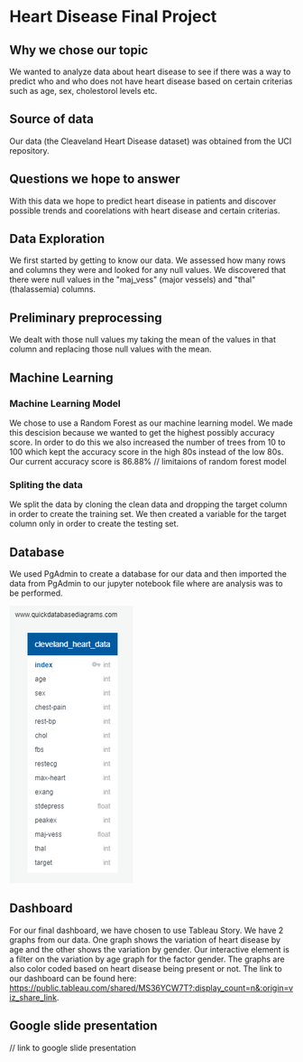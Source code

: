 # Heart Disease Final Project

## Why we chose our topic 
We wanted to analyze data about heart disease to see if there was a way to predict who and who does not have heart disease based on certain criterias such as age, sex, cholestorol levels etc.
## Source of data
Our data (the Cleaveland Heart Disease dataset) was obtained from the UCI repository.
## Questions we hope to answer
With this data we hope to predict heart disease in patients and discover possible trends and coorelations with heart disease and certain criterias. 

## Data Exploration 
We first started by getting to know our data. We assessed how many rows and columns they were and looked for any null values. 
We discovered that there were null values in the "maj_vess" (major vessels) and "thal" (thalassemia) columns. 
## Preliminary preprocessing 
We dealt with those null values my taking the mean of the values in that column and replacing those null values with the mean.

## Machine Learning 
### Machine Learning Model
We chose to use a Random Forest as our machine learning model. We made this descision because we wanted to get the highest possibly accuracy score. In order to do this we also increased the number of trees from 10 to 100 which kept the accuracy score in the high 80s instead of the low 80s.
Our current accuracy score is 86.88%
// limitaions of random forest model
### Spliting the data
We split the data by cloning the clean data and dropping the target column in order to create the training set. We then created a variable for the target column only in order to create the testing set.

## Database
We used PgAdmin to create a database for our data and then imported the data from PgAdmin to our jupyter notebook file where are analysis was to be performed.

![ERD relationships](https://github.com/Cmarescot/Heart_Disease_Final_Project/blob/Circle/heart-disease-ERD.png)

## Dashboard 
For our final dashboard, we have chosen to use Tableau Story. We have 2 graphs from our data. One graph shows the variation of heart disease by age and the other shows the variation by gender. Our interactive element is a filter on the variation by age graph for the factor gender. The graphs are also color coded based on heart disease being present or not. The link to our dashboard can be found here: https://public.tableau.com/shared/MS36YCW7T?:display_count=n&:origin=viz_share_link.

## Google slide presentation
// link to google slide presentation 
